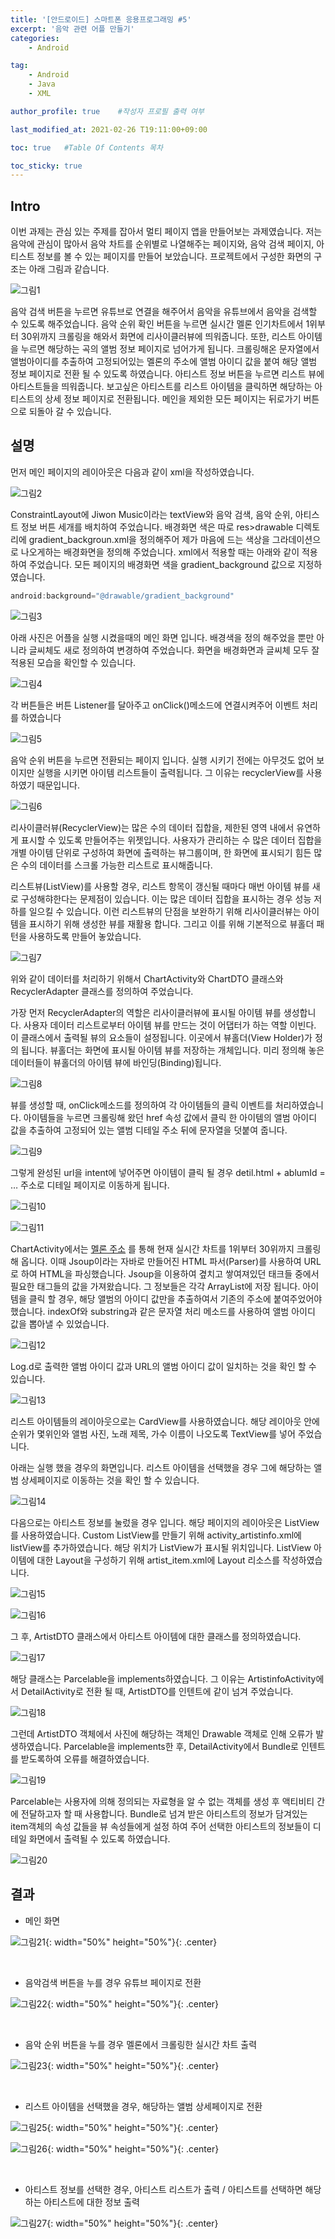 ```yaml
---
title: '[안드로이드] 스마트폰 응용프로그래밍 #5' 
excerpt: '음악 관련 어플 만들기'
categories:
    - Android

tag:
    - Android
    - Java
    - XML

author_profile: true    #작성자 프로필 출력 여부

last_modified_at: 2021-02-26 T19:11:00+09:00

toc: true   #Table Of Contents 목차 

toc_sticky: true
---
```


## Intro
이번 과제는 관심 있는 주제를 잡아서 멀티 페이지 앱을 만들어보는 과제였습니다. 저는 음악에 관심이 많아서 음악 차트를 순위별로 나열해주는 페이지와, 음악 검색 페이지, 아티스트 정보를 볼 수 있는 페이지를 만들어 보았습니다. 프로젝트에서 구성한 화면의 구조는 아래 그림과 같습니다. 

![그림1](https://user-images.githubusercontent.com/47733530/109287865-7d0e8400-7867-11eb-9ad5-88a43a659fc3.png)

음악 검색 버튼을 누르면 유튜브로 연결을 해주어서 음악을 유튜브에서 음악을 검색할 수 있도록 해주었습니다. 음악 순위 확인 버튼을 누르면 실시간 멜론 인기차트에서 1위부터 30위까지 크롤링을 해와서 화면에 리사이클러뷰에 띄워줍니다. 또한, 리스트 아이템을 누르면 해당하는 곡의 앨범 정보 페이지로 넘어가게 됩니다. 크롤링해온 문자열에서 앨범아이디를 추출하여 고정되어있는 멜론의 주소에 앨범 아이디 값을 붙여 해당 앨범 정보 페이지로 전환 될 수 있도록 하였습니다. 아티스트 정보 버튼을 누르면 리스트 뷰에 아티스트들을 띄워줍니다. 보고싶은 아티스트를 리스트 아이템을 클릭하면 해당하는 아티스트의 상세 정보 페이지로 전환됩니다. 메인을 제외한 모든 페이지는 뒤로가기 버튼으로 되돌아 갈 수 있습니다.


## 설명

먼저 메인 페이지의 레이아웃은  다음과 같이 xml을 작성하였습니다.

![그림2](https://user-images.githubusercontent.com/47733530/109288047-b515c700-7867-11eb-894b-8db14e88f88f.png)

 ConstraintLayout에 Jiwon Music이라는 textView와 음악 검색, 음악 순위, 아티스트
정보 버튼 세개를 배치하여 주었습니다. 배경화면 색은 따로 res>drawable 디렉토리에 gradient_backgroun.xml을 정의해주어 제가 마음에 드는 색상을 그라데이션으로 나오게하는 배경화면을 정의해 주었습니다. xml에서 적용할 때는 아래와 같이 적용하여 주었습니다. 모든 페이지의 배경화면 색을 gradient_background 값으로 지정하였습니다.

```java
android:background="@drawable/gradient_background"
 ```

![그림3](https://user-images.githubusercontent.com/47733530/109288054-b6df8a80-7867-11eb-8110-73e08004707a.png)

아래 사진은 어플을 실행 시켰을때의 메인 화면 입니다. 배경색을 정의 해주었을 뿐만 아니라 글씨체도 새로 정의하여 변경하여 주었습니다. 화면을 배경화면과 글씨체 모두 잘 적용된 모습을 확인할 수 있습니다.

![그림4](https://user-images.githubusercontent.com/47733530/109288055-b7782100-7867-11eb-9483-2990427b954a.png)

각 버튼들은 버튼 Listener를 달아주고 onClick()메소드에 연결시켜주어 이벤트 처리를 하였습니다

![그림5](https://user-images.githubusercontent.com/47733530/109288056-b810b780-7867-11eb-938e-fce27401c8a0.png)

음악 순위 버튼을 누르면 전환되는 페이지 입니다. 실행 시키기 전에는 아무것도 없어 보이지만 실행을 시키면 아이템 리스트들이 출력됩니다. 그 이유는 recyclerView를 사용하였기 때문입니다. 

![그림6](https://user-images.githubusercontent.com/47733530/109288829-bb587300-7868-11eb-9f5f-605800f3b146.png)

리사이클러뷰(RecyclerView)는 많은 수의 데이터 집합을, 제한된 영역 내에서 유연하게 표시할 수 있도록 만들어주는 위젯입니다. 사용자가 관리하는 수 많은 데이터 집합을 개별 아이템 단위로 구성하여 화면에 출력하는 뷰그룹이며, 한 화면에 표시되기 힘든 많은 수의 데이터를 스크롤 가능한 리스트로 표시해줍니다. 

리스트뷰(ListView)를 사용할 경우, 리스트 항목이 갱신될 때마다 매번 아이템 뷰를 새로 구성해햐한다는 문제점이 있습니다. 이는 많은 데이터 집합을 표시하는 경우 성능 저하를 일으킬 수 있습니다. 이런 리스트뷰의 단점을 보완하기 위해 리사이클러뷰는 아이템을 표시하기 위해 생성한 뷰를 재활용 합니다. 그리고 이를 위해 기본적으로 뷰홀더 패턴을 사용하도록 만들어 놓았습니다.

![그림7](https://user-images.githubusercontent.com/47733530/109288832-bd223680-7868-11eb-9cc4-571b6315e305.png)

위와 같이 데이터를 처리하기 위해서 ChartActivity와 ChartDTO 클래스와 RecyclerAdapter 클래스를 정의하여 주었습니다. 

가장 먼저 RecyclerAdapter의 역할은 리사이클러뷰에 표시될 아이템 뷰를 생성합니다. 사용자 데이터 리스트로부터 아이템 뷰를 만드는 것이 어댑터가 하는 역할 이빈다. 이 클래스에서 출력될 뷰의 요소들이 설정됩니다. 이곳에서 뷰홀더(View Holder)가 정의 됩니다. 뷰홀더는 화면에 표시될 아이템 뷰를 저장하는 개체입니다. 미리 정의해 놓은 데이터들이 뷰홀더의 아이템 뷰에 바인딩(Binding)됩니다.

![그림8](https://user-images.githubusercontent.com/47733530/109288837-be536380-7868-11eb-851e-fb0e9e100e8f.png)

뷰를 생성할 때, onClick메소드를 정의하여 각 아이템들의 클릭 이벤트를 처리하였습니다. 아이템들을 누르면 크롤링해 왔던 href 속성 값에서 클릭 한 아이템의 앨범 아이디 값을 추출하여 고정되어 있는 앨범 디테일 주소 뒤에 문자열을 덧붙여 줍니다.

![그림9](https://user-images.githubusercontent.com/47733530/109288838-beebfa00-7868-11eb-9ab4-2f1d8254ca0a.png)

그렇게 완성된 url을 intent에 넣어주면 아이템이 클릭 될 경우 detil.html + ablumId = … 주소로 디테일 페이지로 이동하게 됩니다. 

![그림10](https://user-images.githubusercontent.com/47733530/109288841-bf849080-7868-11eb-853c-7eb6b11f40d2.png)

![그림11](https://user-images.githubusercontent.com/47733530/109288849-c01d2700-7868-11eb-9ec1-190211da27ab.png)

ChartActivity에서는 [멜론 주소](https://www.melon.com/chart/) 를 통해 현재 실시간 차트를 1위부터 30위까지 크롤링 해 옵니다. 이때 Jsoup이라는 자바로 만들어진 HTML 파서(Parser)를 사용하여 URL로 하여 HTML을 파싱했습니다. Jsoup을 이용하여 곂치고 쌓여져있던 태크들 중에서 필요한 태그들의 값을 가져왔습니다. 그 정보들은 각각 ArrayList에 저장 됩니다. 아이템을 클릭 할 경우, 해당 앨범의 아이디 값만을 추출하여서 기존의 주소에 붙여주었어야 했습니다. indexOf와 substring과 같은 문자열 처리 메소드를 사용하여 앨범 아이디 값을 뽑아낼 수 있었습니다. 

![그림12](https://user-images.githubusercontent.com/47733530/109311598-5cefbc80-7889-11eb-90e6-81a7f606456d.png)

Log.d로 출력한 앨범 아이디 값과 URL의 앨범 아이디 값이 일치하는 것을 확인 할 수 있습니다. 

![그림13](https://user-images.githubusercontent.com/47733530/109311613-5feaad00-7889-11eb-9f27-0cc4523c210b.png)

리스트 아이템들의 레이아웃으로는 CardView를 사용하였습니다. 해당 레이아웃 안에 순위가 몇위인와 앨범 사진, 노래 제목, 가수 이름이 나오도록 TextView를 넣어 주었습니다. 

아래는 실행 했을 경우의 화면입니다. 리스트 아이템을 선택했을 경우 그에 해당하는 앨범 상세페이지로 이동하는 것을 확인 할 수 있습니다. 

![그림14](https://user-images.githubusercontent.com/47733530/109311616-60834380-7889-11eb-8d7c-8ce535bd1183.png)

다음으로는 아티스트 정보를 눌렀을 경우 입니다. 해당 페이지의 레이아웃은 ListView를 사용하였습니다. Custom ListView를 만들기 위해 activity_artistinfo.xml에 listView를 추가하였습니다. 해당 위치가 ListView가 표시될 위치입니다. ListView 아이템에 대한 Layout을 구성하기 위해 artist_item.xml에 Layout 리소스를 작성하였습니다.  

![그림15](https://user-images.githubusercontent.com/47733530/109311619-611bda00-7889-11eb-83d4-f0e14af1396f.png)

![그림16](https://user-images.githubusercontent.com/47733530/109311622-61b47080-7889-11eb-8fb5-8087d5004347.png)

그 후, ArtistDTO 클래스에서 아티스트 아이템에 대한 클래스를 정의하였습니다. 

![그림17](https://user-images.githubusercontent.com/47733530/109311623-624d0700-7889-11eb-987f-2926dc772fa6.png)

해당 클래스는 Parcelable을 implements하였습니다. 그 이유는 ArtistinfoActivity에서 DetailActivity로 전환 될 때, ArtistDTO를 인텐트에 같이 넘겨 주었습니다. 

![그림18](https://user-images.githubusercontent.com/47733530/109311626-624d0700-7889-11eb-9c88-056710a21e5a.png)

그런데 ArtistDTO 객체에서 사진에 해당하는 객체인 Drawable 객체로 인해 오류가 발생하였습니다. Parcelable을 implements한 후, DetailActivity에서 Bundle로 인텐트를 받도록하여 오류를 해결하였습니다.   

![그림19](https://user-images.githubusercontent.com/47733530/109311629-62e59d80-7889-11eb-9f6f-1536f739a967.png)

Parcelable는 사용자에 의해 정의되는 자료형을 알 수 없는 객체를 생성 후 액티비티 간에 전달하고자 할 때 사용합니다. Bundle로 넘겨 받은 아티스트의 정보가 담겨있는 item객체의 속성 값들을 뷰 속성들에게 설정 하여 주어 선택한 아티스트의 정보들이 디테일 화면에서 출력될 수 있도록 하였습니다. 

![그림20](https://user-images.githubusercontent.com/47733530/109311631-62e59d80-7889-11eb-9c89-30c445ecfe3a.png)


## 결과

- 메인 화면

![그림21](https://user-images.githubusercontent.com/47733530/109311632-637e3400-7889-11eb-9e26-6f78c26167b8.png){: width="50%" height="50%"}{: .center}

<br>

- 음악검색 버튼을 누를 경우 유튜브 페이지로 전환

![그림22](https://user-images.githubusercontent.com/47733530/109311633-637e3400-7889-11eb-98f6-c2261f3fbb7f.png){: width="50%" height="50%"}{: .center}

<br>

- 음악 순위 버튼을 누를 경우 멜론에서 크롤링한 실시간 차트 출력

![그림23](https://user-images.githubusercontent.com/47733530/109311635-6416ca80-7889-11eb-9858-58476c3eae37.png){: width="50%" height="50%"}{: .center}

<br>

- 리스트 아이템을 선택했을 경우, 해당하는 앨범 상세페이지로 전환

![그림25](https://user-images.githubusercontent.com/47733530/109311638-64af6100-7889-11eb-95b4-416607e0baf5.png){: width="50%" height="50%"}{: .center}


![그림26](https://user-images.githubusercontent.com/47733530/109311640-6547f780-7889-11eb-9e49-ec726125abed.png){: width="50%" height="50%"}{: .center}

<br>

- 아티스트 정보를 선택한 경우, 아티스트 리스트가 출력 / 아티스트를 선택하면 해당하는 아티스트에 대한 정보 출력

![그림27](https://user-images.githubusercontent.com/47733530/109311642-6547f780-7889-11eb-8300-7982ceae2a47.png){: width="50%" height="50%"}{: .center}